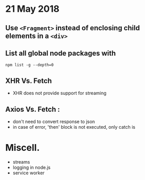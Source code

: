 # 21 May 2018

## Use ```<Fragment>``` instead of enclosing child elements in a ```<div>```

## List all global node packages with
```npm list -g --depth=0```

## XHR Vs. Fetch
* XHR does not provide support for streaming

## Axios Vs. Fetch :
* don't need to convert response to json
* in case of error, 'then' block is not executed, only catch is

# Miscell.

* streams
* logging in node.js
* service worker
